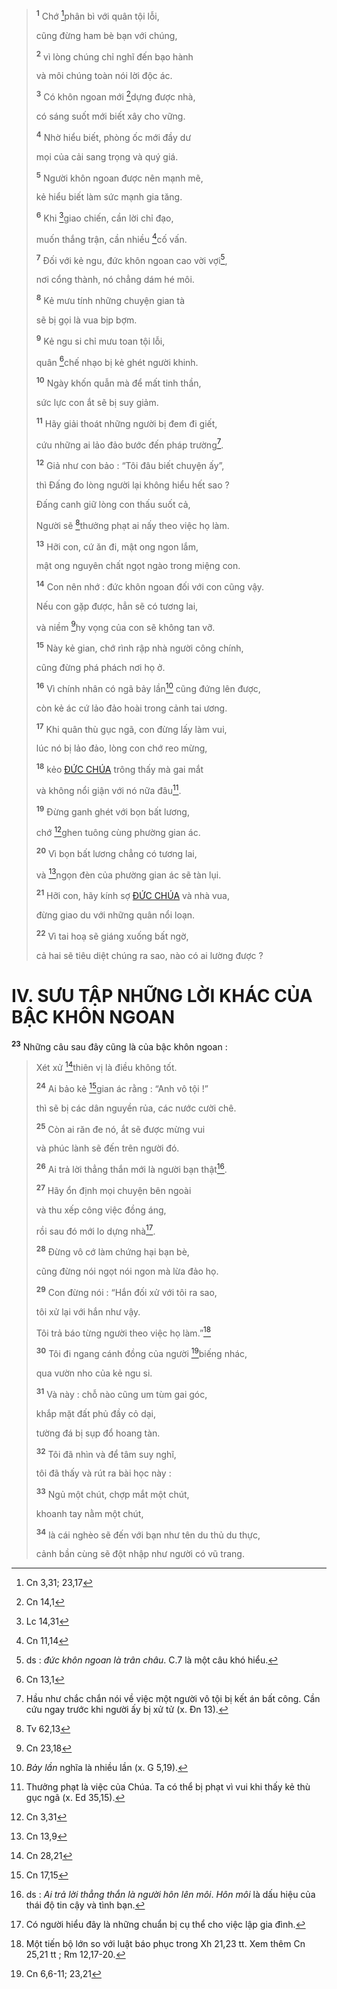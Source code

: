 > <sup><b>1</b></sup> Chớ [^1@-97f7a24c-451a-46d8-93d3-7e2b9486d3db]phân bì với quân tội lỗi,
>
> cũng đừng ham bè bạn với chúng,
>
> <sup><b>2</b></sup> vì lòng chúng chỉ nghĩ đến bạo hành
>
> và môi chúng toàn nói lời độc ác.
>
> <sup><b>3</b></sup> Có khôn ngoan mới [^2@-97f7a24c-451a-46d8-93d3-7e2b9486d3db]dựng được nhà,
>
> có sáng suốt mới biết xây cho vững.
>
> <sup><b>4</b></sup> Nhờ hiểu biết, phòng ốc mới đầy dư
>
> mọi của cải sang trọng và quý giá.
>
> <sup><b>5</b></sup> Người khôn ngoan được nên mạnh mẽ,
>
> kẻ hiểu biết làm sức mạnh gia tăng.
>
> <sup><b>6</b></sup> Khi [^3@-97f7a24c-451a-46d8-93d3-7e2b9486d3db]giao chiến, cần lời chỉ đạo,
>
> muốn thắng trận, cần nhiều [^4@-97f7a24c-451a-46d8-93d3-7e2b9486d3db]cố vấn.
>
> <sup><b>7</b></sup> Đối với kẻ ngu, đức khôn ngoan cao vời vợi[^1-97f7a24c-451a-46d8-93d3-7e2b9486d3db],
>
> nơi cổng thành, nó chẳng dám hé môi.
>
> <sup><b>8</b></sup> Kẻ mưu tính những chuyện gian tà
>
> sẽ bị gọi là vua bịp bợm.
>
> <sup><b>9</b></sup> Kẻ ngu si chỉ mưu toan tội lỗi,
>
> quân [^5@-97f7a24c-451a-46d8-93d3-7e2b9486d3db]chế nhạo bị kẻ ghét người khinh.
>
> <sup><b>10</b></sup> Ngày khốn quẫn mà để mất tinh thần,
>
> sức lực con ắt sẽ bị suy giảm.
>
> <sup><b>11</b></sup> Hãy giải thoát những người bị đem đi giết,
>
> cứu những ai lảo đảo bước đến pháp trường[^2-97f7a24c-451a-46d8-93d3-7e2b9486d3db].
>
> <sup><b>12</b></sup> Giả như con bảo : “Tôi đâu biết chuyện ấy”,
>
> thì Đấng đo lòng người lại không hiểu hết sao ?
>
> Đấng canh giữ lòng con thấu suốt cả,
>
> Người sẽ [^6@-97f7a24c-451a-46d8-93d3-7e2b9486d3db]thưởng phạt ai nấy theo việc họ làm.
>
> <sup><b>13</b></sup> Hỡi con, cứ ăn đi, mật ong ngon lắm,
>
> mật ong nguyên chất ngọt ngào trong miệng con.
>
> <sup><b>14</b></sup> Con nên nhớ : đức khôn ngoan đối với con cũng vậy.
>
> Nếu con gặp được, hẳn sẽ có tương lai,
>
> và niềm [^7@-97f7a24c-451a-46d8-93d3-7e2b9486d3db]hy vọng của con sẽ không tan vỡ.
>
> <sup><b>15</b></sup> Này kẻ gian, chớ rình rập nhà người công chính,
>
> cũng đừng phá phách nơi họ ở.
>
> <sup><b>16</b></sup> Vì chính nhân có ngã bảy lần[^3-97f7a24c-451a-46d8-93d3-7e2b9486d3db] cũng đứng lên được,
>
> còn kẻ ác cứ lảo đảo hoài trong cảnh tai ương.
>
> <sup><b>17</b></sup> Khi quân thù gục ngã, con đừng lấy làm vui,
>
> lúc nó bị lảo đảo, lòng con chớ reo mừng,
>
> <sup><b>18</b></sup> kẻo [ĐỨC CHÚA]() trông thấy mà gai mắt
>
> và không nổi giận với nó nữa đâu[^4-97f7a24c-451a-46d8-93d3-7e2b9486d3db].
>
> <sup><b>19</b></sup> Đừng ganh ghét với bọn bất lương,
>
> chớ [^8@-97f7a24c-451a-46d8-93d3-7e2b9486d3db]ghen tuông cùng phường gian ác.
>
> <sup><b>20</b></sup> Vì bọn bất lương chẳng có tương lai,
>
> và [^9@-97f7a24c-451a-46d8-93d3-7e2b9486d3db]ngọn đèn của phường gian ác sẽ tàn lụi.
>
> <sup><b>21</b></sup> Hỡi con, hãy kính sợ [ĐỨC CHÚA]() và nhà vua,
>
> đừng giao du với những quân nổi loạn.
>
> <sup><b>22</b></sup> Vì tai hoạ sẽ giáng xuống bất ngờ,
>
> cả hai sẽ tiêu diệt chúng ra sao, nào có ai lường được ?

# IV. SƯU TẬP NHỮNG LỜI KHÁC CỦA BẬC KHÔN NGOAN

<sup><b>23</b></sup> Những câu sau đây cũng là của bậc khôn ngoan :

> Xét xử [^10@-97f7a24c-451a-46d8-93d3-7e2b9486d3db]thiên vị là điều không tốt.
>
> <sup><b>24</b></sup> Ai bảo kẻ [^11@-97f7a24c-451a-46d8-93d3-7e2b9486d3db]gian ác rằng : “Anh vô tội !”
>
> thì sẽ bị các dân nguyền rủa, các nước cười chê.
>
> <sup><b>25</b></sup> Còn ai răn đe nó, ắt sẽ được mừng vui
>
> và phúc lành sẽ đến trên người đó.
>
> <sup><b>26</b></sup> Ai trả lời thẳng thắn mới là người bạn thật[^5-97f7a24c-451a-46d8-93d3-7e2b9486d3db].
>
> <sup><b>27</b></sup> Hãy ổn định mọi chuyện bên ngoài
>
> và thu xếp công việc đồng áng,
>
> rồi sau đó mới lo dựng nhà[^6-97f7a24c-451a-46d8-93d3-7e2b9486d3db].
>
> <sup><b>28</b></sup> Đừng vô cớ làm chứng hại bạn bè,
>
> cũng đừng nói ngọt nói ngon mà lừa đảo họ.
>
> <sup><b>29</b></sup> Con đừng nói : “Hắn đối xử với tôi ra sao,
>
> tôi xử lại với hắn như vậy.
>
> Tôi trả báo từng người theo việc họ làm.”[^7-97f7a24c-451a-46d8-93d3-7e2b9486d3db]
>
> <sup><b>30</b></sup> Tôi đi ngang cánh đồng của người [^12@-97f7a24c-451a-46d8-93d3-7e2b9486d3db]biếng nhác,
>
> qua vườn nho của kẻ ngu si.
>
> <sup><b>31</b></sup> Và này : chỗ nào cũng um tùm gai góc,
>
> khắp mặt đất phủ đầy cỏ dại,
>
> tường đá bị sụp đổ hoang tàn.
>
> <sup><b>32</b></sup> Tôi đã nhìn và để tâm suy nghĩ,
>
> tôi đã thấy và rút ra bài học này :
>
> <sup><b>33</b></sup> Ngủ một chút, chợp mắt một chút,
>
> khoanh tay nằm một chút,
>
> <sup><b>34</b></sup> là cái nghèo sẽ đến với bạn như tên du thủ du thực,
>
> cảnh bần cùng sẽ đột nhập như người có vũ trang.

[^1-97f7a24c-451a-46d8-93d3-7e2b9486d3db]: ds : _đức khôn ngoan là trân châu_. C.7 là một câu khó hiểu.

[^2-97f7a24c-451a-46d8-93d3-7e2b9486d3db]: Hầu như chắc chắn nói về việc một người vô tội bị kết án bất công. Cần cứu ngay trước khi người ấy bị xử tử (x. Đn 13).

[^3-97f7a24c-451a-46d8-93d3-7e2b9486d3db]: _Bảy lần_ nghĩa là nhiều lần (x. G 5,19).

[^4-97f7a24c-451a-46d8-93d3-7e2b9486d3db]: Thưởng phạt là việc của Chúa. Ta có thể bị phạt vì vui khi thấy kẻ thù gục ngã (x. Ed 35,15).

[^5-97f7a24c-451a-46d8-93d3-7e2b9486d3db]: ds : _Ai trả lời thẳng thắn là người hôn lên môi_. _Hôn môi_ là dấu hiệu của thái độ tin cậy và tình bạn.

[^6-97f7a24c-451a-46d8-93d3-7e2b9486d3db]: Có người hiểu đây là những chuẩn bị cụ thể cho việc lập gia đình.

[^7-97f7a24c-451a-46d8-93d3-7e2b9486d3db]: Một tiến bộ lớn so với luật báo phục trong Xh 21,23 tt. Xem thêm Cn 25,21 tt ; Rm 12,17-20.

[^1@-97f7a24c-451a-46d8-93d3-7e2b9486d3db]: Cn 3,31; 23,17

[^2@-97f7a24c-451a-46d8-93d3-7e2b9486d3db]: Cn 14,1

[^3@-97f7a24c-451a-46d8-93d3-7e2b9486d3db]: Lc 14,31

[^4@-97f7a24c-451a-46d8-93d3-7e2b9486d3db]: Cn 11,14

[^5@-97f7a24c-451a-46d8-93d3-7e2b9486d3db]: Cn 13,1

[^6@-97f7a24c-451a-46d8-93d3-7e2b9486d3db]: Tv 62,13

[^7@-97f7a24c-451a-46d8-93d3-7e2b9486d3db]: Cn 23,18

[^8@-97f7a24c-451a-46d8-93d3-7e2b9486d3db]: Cn 3,31

[^9@-97f7a24c-451a-46d8-93d3-7e2b9486d3db]: Cn 13,9

[^10@-97f7a24c-451a-46d8-93d3-7e2b9486d3db]: Cn 28,21

[^11@-97f7a24c-451a-46d8-93d3-7e2b9486d3db]: Cn 17,15

[^12@-97f7a24c-451a-46d8-93d3-7e2b9486d3db]: Cn 6,6-11; 23,21
